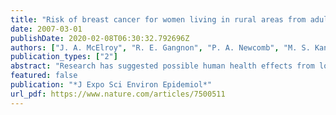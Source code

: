 ```yaml
---
title: "Risk of breast cancer for women living in rural areas from adult exposure to atrazine from well water in Wisconsin"
date: 2007-03-01
publishDate: 2020-02-08T06:30:32.792696Z
authors: ["J. A. McElroy", "R. E. Gangnon", "P. A. Newcomb", "M. S. Kanarek", "H. A. Anderson", "J. V. Brook", "A. Trentham-Dietz", "P. L. Remington"]
publication_types: ["2"]
abstract: "Research has suggested possible human health effects from low-level widespread exposure to environmental contaminants. We employed a novel exposure estimation technique using a publicly available data set to examine atrazine exposure, a suspected endocrine disruptor, in relation to breast cancer risk for women living in rural areas of Wisconsin. Incident breast cancer cases who were 20-79 years of age from 1987 to 2000 (n=3,275) and living in rural areas of Wisconsin at the time of interview were identified from Wisconsin's statewide cancer registry. Female controls of similar age and living in rural areas of Wisconsin were randomly selected from population lists (n=3,669). The addresses at diagnosis or reference year of study participants were assigned latitude/longitude coordinates (geocoded). The results from three statewide random studies of atrazine levels in well water in 1994, 1996, and 2001 were obtained from the Wisconsin Department of Agriculture, Trade, and Consumer Protection. Natural neighbor interpolation was used to estimate atrazine exposure levels separately for each of the 3 years. The mean atrazine exposure level was assigned to each participant based on her geocode. After adjustment for established breast cancer risk factors, compared to women in the lowest category of atrazine exposure (<0.15 ppb), the odds ratio of breast cancer for women exposed to atrazine concentrations of 1.0-2.9 ppb was 1.1 (95% CI 0.9-1.4). Results from this large population-based study do not suggest an increased risk of breast cancer from adult exposure to atrazine in drinking water. The possible risk for women exposed to levels of atrazine at or above statutory action levels of >or=3 ppb (OR 1.3, 95% CI 0.3-6.5) could not be ruled out due to small numbers in this category."
featured: false
publication: "*J Expo Sci Environ Epidemiol*"
url_pdf: https://www.nature.com/articles/7500511
---
```


